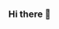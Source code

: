 ### Hi there 👋

<!--
**kellyclairegray/kellyclairegray** is a ✨ _special_ ✨ repository because its `README.md` (this file) appears on your GitHub profile.

Hi! I am Kelly Claier Gray! I am 21 years old and a senior at UK! I am very interested in backend software development. I am currently in Senior Design for Software Engineering, App Dev for IOS, Strategic Decision Making, and a few other courses.


-->
